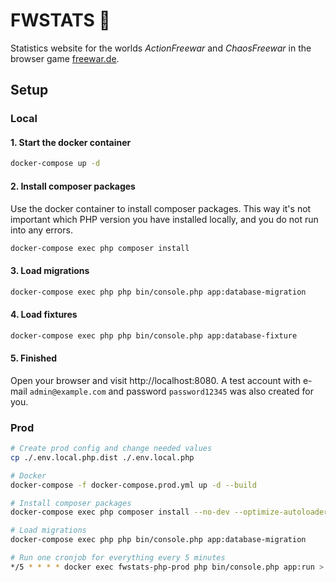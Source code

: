 # FWSTATS 🚀

Statistics website for the worlds _ActionFreewar_ and _ChaosFreewar_ in the browser game [freewar.de](https://www.freewar.de).

## Setup

### Local

#### 1. Start the docker container

```bash
docker-compose up -d
```

#### 2. Install composer packages

Use the docker container to install composer packages. This way it's not important which PHP version you have installed locally, and you do not run into any errors.

```bash
docker-compose exec php composer install
```

#### 3. Load migrations

```bash
docker-compose exec php php bin/console.php app:database-migration
```

#### 4. Load fixtures

```bash
docker-compose exec php php bin/console.php app:database-fixture
```

#### 5. Finished

Open your browser and visit http://localhost:8080. A test account with e-mail `admin@example.com` and password `password12345` was also created for you.


### Prod

```bash
# Create prod config and change needed values
cp ./.env.local.php.dist ./.env.local.php

# Docker
docker-compose -f docker-compose.prod.yml up -d --build

# Install composer packages
docker-compose exec php composer install --no-dev --optimize-autoloader --no-interaction

# Load migrations
docker-compose exec php php bin/console.php app:database-migration

# Run one cronjob for everything every 5 minutes
*/5 * * * * docker exec fwstats-php-prod php bin/console.php app:run > /dev/null 2>&1 
```

